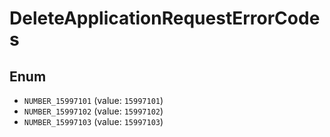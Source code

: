 # DeleteApplicationRequestErrorCodes

## Enum

* `NUMBER_15997101` (value: `15997101`)
* `NUMBER_15997102` (value: `15997102`)
* `NUMBER_15997103` (value: `15997103`)
